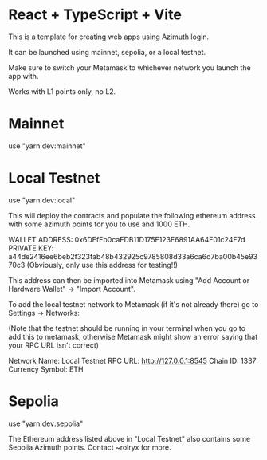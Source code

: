 # React + TypeScript + Vite

This is a template for creating web apps using Azimuth login.

It can be launched using mainnet, sepolia, or a local testnet.

Make sure to switch your Metamask to whichever network you launch the app with.

Works with L1 points only, no L2.

# Mainnet

use "yarn dev:mainnet"

# Local Testnet

use "yarn dev:local"

This will deploy the contracts and populate the following ethereum address with some azimuth points for you to use and 1000 ETH.

WALLET ADDRESS: 0x6DEfFb0caFDB11D175F123F6891AA64F01c24F7d
PRIVATE KEY: a44de2416ee6beb2f323fab48b432925c9785808d33a6ca6d7ba00b45e9370c3
(Obviously, only use this address for testing!!)

This address can then be imported into Metamask using "Add Account or Hardware Wallet" -> "Import Account".

To add the local testnet network to Metamask (if it's not already there) go to Settings -> Networks:

(Note that the testnet should be running in your terminal when you go to add this to metamask, otherwise Metamask might show an error saying that your RPC URL isn't correct)

Network Name: Local Testnet
RPC URL: http://127.0.0.1:8545
Chain ID: 1337
Currency Symbol: ETH

# Sepolia

use "yarn dev:sepolia"

The Ethereum address listed above in "Local Testnet" also contains some Sepolia Azimuth points. Contact ~rolryx for more.
